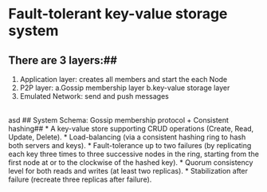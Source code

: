# Fault-tolerant key-value storage system 
## There are 3 layers:##
1. Application layer: creates all members and start the each Node    
2. P2P layer: a.Gossip membership layer b.key-value storage layer
3. Emulated Network: send and push messages
  <br/>
asd
## System Schema: Gossip membership protocol + Consistent hashing##
* A key-value store supporting CRUD operations (Create, Read, Update, Delete).
* Load-balancing (via a consistent hashing ring to hash both servers and keys).
* Fault-tolerance up to two failures (by replicating each key three times to three successive nodes in the ring, starting from the first node at or to the clockwise of the hashed key).
* Quorum consistency level for both reads and writes (at least two replicas).
* Stabilization after failure (recreate three replicas after failure).
